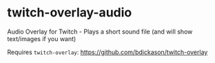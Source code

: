 # twitch-overlay-audio
Audio Overlay for Twitch - Plays a short sound file (and will show text/images if you want)

Requires `twitch-overlay`: https://github.com/bdickason/twitch-overlay
